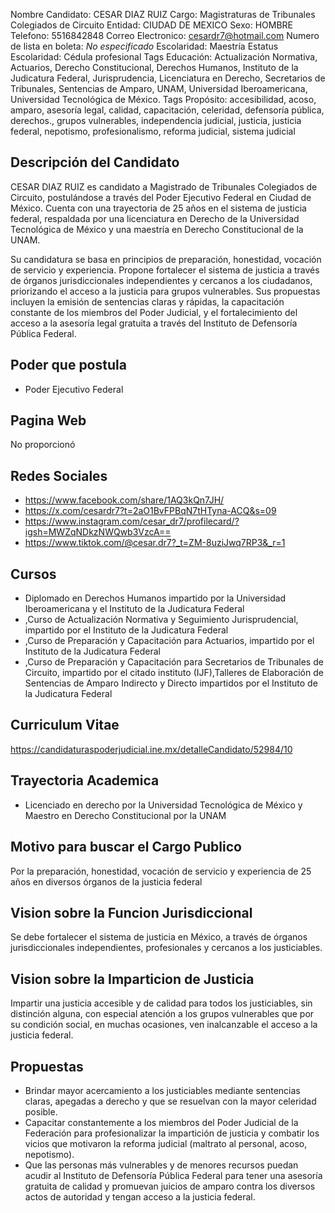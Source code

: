 Nombre Candidato: CESAR DIAZ RUIZ
Cargo: Magistraturas de Tribunales Colegiados de Circuito
Entidad: CIUDAD DE MEXICO
Sexo: HOMBRE
Telefono: 5516842848
Correo Electronico: cesardr7@hotmail.com
Numero de lista en boleta: *No especificado*
Escolaridad: Maestría
Estatus Escolaridad: Cédula profesional
Tags Educación: Actualización Normativa, Actuarios, Derecho Constitucional, Derechos Humanos, Instituto de la Judicatura Federal, Jurisprudencia, Licenciatura en Derecho, Secretarios de Tribunales, Sentencias de Amparo, UNAM, Universidad Iberoamericana, Universidad Tecnológica de México.
Tags Propósito: accesibilidad, acoso, amparo, asesoría legal, calidad, capacitación, celeridad, defensoría pública, derechos., grupos vulnerables, independencia judicial, justicia, justicia federal, nepotismo, profesionalismo, reforma judicial, sistema judicial


## Descripción del Candidato 

CESAR DIAZ RUIZ es candidato a Magistrado de Tribunales Colegiados de Circuito, postulándose a través del Poder Ejecutivo Federal en Ciudad de México. Cuenta con una trayectoria de 25 años en el sistema de justicia federal, respaldada por una licenciatura en Derecho de la Universidad Tecnológica de México y una maestría en Derecho Constitucional de la UNAM. 

Su candidatura se basa en principios de preparación, honestidad, vocación de servicio y experiencia. Propone fortalecer el sistema de justicia a través de órganos jurisdiccionales independientes y cercanos a los ciudadanos, priorizando el acceso a la justicia para grupos vulnerables. Sus propuestas incluyen la emisión de sentencias claras y rápidas, la capacitación constante de los miembros del Poder Judicial, y el fortalecimiento del acceso a la asesoría legal gratuita a través del Instituto de Defensoría Pública Federal.


## Poder que postula

- Poder Ejecutivo Federal


## Pagina Web

No proporcionó


## Redes Sociales

- https://www.facebook.com/share/1AQ3kQn7JH/
- https://x.com/cesardr7?t=2aO1BvFPBqN7tHTyna-ACQ&s=09
- https://www.instagram.com/cesar_dr7/profilecard/?igsh=MWZqNDkzNWQwb3VzcA==
- https://www.tiktok.com/@cesar.dr7?_t=ZM-8uziJwq7RP3&_r=1


## Cursos

- Diplomado en Derechos Humanos impartido por la Universidad Iberoamericana y el Instituto de la Judicatura Federal
- ,Curso de Actualización Normativa y Seguimiento Jurisprudencial, impartido por el Instituto de la Judicatura Federal
- ,Curso de Preparación y Capacitación para Actuarios, impartido por el Instituto de la Judicatura Federal
- ,Curso de Preparación y Capacitación para Secretarios de Tribunales de Circuito, impartido por el citado instituto (IJF),Talleres de Elaboración de Sentencias de Amparo Indirecto y Directo impartidos por el Instituto de la Judicatura Federal


## Curriculum Vitae

https://candidaturaspoderjudicial.ine.mx/detalleCandidato/52984/10


## Trayectoria Academica

- Licenciado en derecho por la Universidad Tecnológica de México y Maestro en Derecho Constitucional por la UNAM


## Motivo para buscar el Cargo Publico

Por la preparación, honestidad, vocación de servicio y experiencia de 25 años en diversos órganos de la justicia federal


## Vision sobre la Funcion Jurisdiccional

Se debe fortalecer el sistema de justicia en México, a través de órganos jurisdiccionales independientes, profesionales y cercanos a los justiciables.


## Vision sobre la Imparticion de Justicia

Impartir una justicia accesible y de calidad para todos los justiciables, sin distinción alguna, con especial atención a los grupos vulnerables que por su condición social, en muchas ocasiones, ven inalcanzable el acceso a la justicia federal.


## Propuestas

- Brindar mayor acercamiento a los justiciables mediante sentencias claras, apegadas a derecho y que se resuelvan con la mayor celeridad posible.
- Capacitar constantemente a los miembros del Poder Judicial de la Federación para profesionalizar la impartición de justicia y combatir los vicios que motivaron la reforma judicial (maltrato al personal, acoso, nepotismo).
- Que las personas más vulnerables y de menores recursos puedan acudir al Instituto de Defensoría Pública Federal para tener una asesoría gratuita de calidad y promuevan juicios de amparo contra los diversos actos de autoridad y tengan acceso a la justicia federal.

